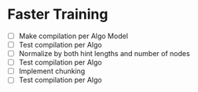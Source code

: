 # Faster Training
- [ ] Make compilation per Algo Model
- [ ] Test compilation per Algo
- [ ] Normalize by both hint lengths and number of nodes
- [ ] Test compilation per Algo
- [ ] Implement chunking
- [ ] Test compilation per Algo